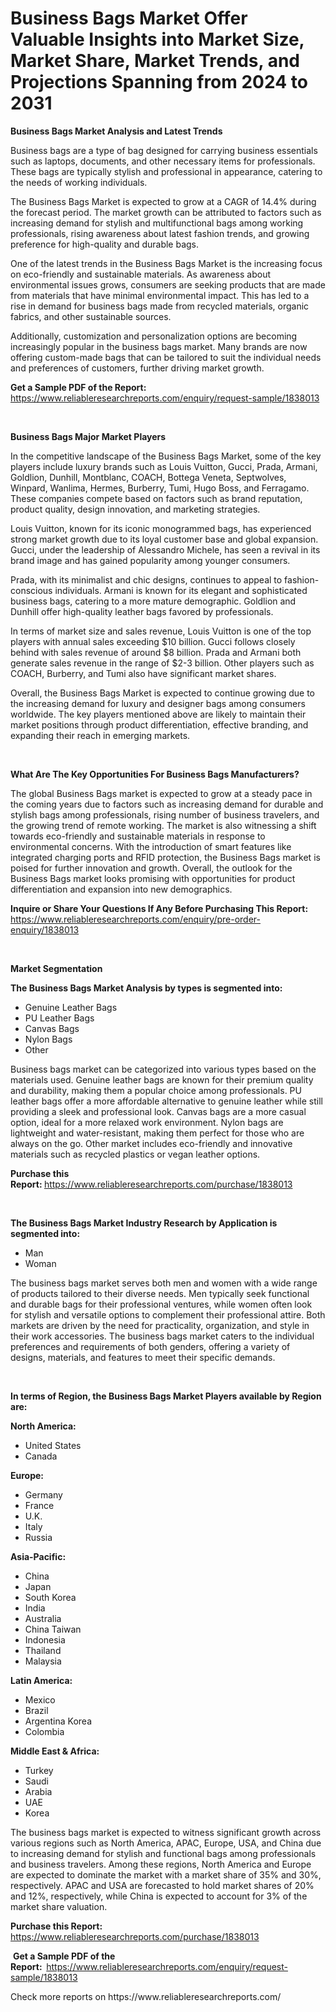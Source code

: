 <p><h1>Business Bags Market Offer Valuable Insights into Market Size, Market Share, Market Trends, and Projections Spanning from 2024 to 2031</h1></p><p><strong>Business Bags Market Analysis and Latest Trends</strong></p>
<p><p>Business bags are a type of bag designed for carrying business essentials such as laptops, documents, and other necessary items for professionals. These bags are typically stylish and professional in appearance, catering to the needs of working individuals.</p><p>The Business Bags Market is expected to grow at a CAGR of 14.4% during the forecast period. The market growth can be attributed to factors such as increasing demand for stylish and multifunctional bags among working professionals, rising awareness about latest fashion trends, and growing preference for high-quality and durable bags.</p><p>One of the latest trends in the Business Bags Market is the increasing focus on eco-friendly and sustainable materials. As awareness about environmental issues grows, consumers are seeking products that are made from materials that have minimal environmental impact. This has led to a rise in demand for business bags made from recycled materials, organic fabrics, and other sustainable sources.</p><p>Additionally, customization and personalization options are becoming increasingly popular in the business bags market. Many brands are now offering custom-made bags that can be tailored to suit the individual needs and preferences of customers, further driving market growth.</p></p>
<p><strong>Get a Sample PDF of the Report:&nbsp;</strong> <a href="https://www.reliableresearchreports.com/enquiry/request-sample/1838013">https://www.reliableresearchreports.com/enquiry/request-sample/1838013</a></p>
<p>&nbsp;</p>
<p><strong>Business Bags Major Market Players</strong></p>
<p><p>In the competitive landscape of the Business Bags Market, some of the key players include luxury brands such as Louis Vuitton, Gucci, Prada, Armani, Goldlion, Dunhill, Montblanc, COACH, Bottega Veneta, Septwolves, Winpard, Wanlima, Hermes, Burberry, Tumi, Hugo Boss, and Ferragamo. These companies compete based on factors such as brand reputation, product quality, design innovation, and marketing strategies.</p><p>Louis Vuitton, known for its iconic monogrammed bags, has experienced strong market growth due to its loyal customer base and global expansion. Gucci, under the leadership of Alessandro Michele, has seen a revival in its brand image and has gained popularity among younger consumers.</p><p>Prada, with its minimalist and chic designs, continues to appeal to fashion-conscious individuals. Armani is known for its elegant and sophisticated business bags, catering to a more mature demographic. Goldlion and Dunhill offer high-quality leather bags favored by professionals.</p><p>In terms of market size and sales revenue, Louis Vuitton is one of the top players with annual sales exceeding $10 billion. Gucci follows closely behind with sales revenue of around $8 billion. Prada and Armani both generate sales revenue in the range of $2-3 billion. Other players such as COACH, Burberry, and Tumi also have significant market shares.</p><p>Overall, the Business Bags Market is expected to continue growing due to the increasing demand for luxury and designer bags among consumers worldwide. The key players mentioned above are likely to maintain their market positions through product differentiation, effective branding, and expanding their reach in emerging markets.</p></p>
<p>&nbsp;</p>
<p><strong>What Are The Key Opportunities For Business Bags Manufacturers?</strong></p>
<p><p>The global Business Bags market is expected to grow at a steady pace in the coming years due to factors such as increasing demand for durable and stylish bags among professionals, rising number of business travelers, and the growing trend of remote working. The market is also witnessing a shift towards eco-friendly and sustainable materials in response to environmental concerns. With the introduction of smart features like integrated charging ports and RFID protection, the Business Bags market is poised for further innovation and growth. Overall, the outlook for the Business Bags market looks promising with opportunities for product differentiation and expansion into new demographics.</p></p>
<p><strong>Inquire or Share Your Questions If Any Before Purchasing This Report:</strong> <a href="https://www.reliableresearchreports.com/enquiry/pre-order-enquiry/1838013">https://www.reliableresearchreports.com/enquiry/pre-order-enquiry/1838013</a></p>
<p>&nbsp;</p>
<p><strong>Market Segmentation</strong></p>
<p><strong>The Business Bags Market Analysis by types is segmented into:</strong></p>
<p><ul><li>Genuine Leather Bags</li><li>PU Leather Bags</li><li>Canvas Bags</li><li>Nylon Bags</li><li>Other</li></ul></p>
<p><p>Business bags market can be categorized into various types based on the materials used. Genuine leather bags are known for their premium quality and durability, making them a popular choice among professionals. PU leather bags offer a more affordable alternative to genuine leather while still providing a sleek and professional look. Canvas bags are a more casual option, ideal for a more relaxed work environment. Nylon bags are lightweight and water-resistant, making them perfect for those who are always on the go. Other market includes eco-friendly and innovative materials such as recycled plastics or vegan leather options.</p></p>
<p><strong>Purchase this Report:&nbsp;</strong><a href="https://www.reliableresearchreports.com/purchase/1838013">https://www.reliableresearchreports.com/purchase/1838013</a></p>
<p>&nbsp;</p>
<p><strong>The Business Bags Market Industry Research by Application is segmented into:</strong></p>
<p><ul><li>Man</li><li>Woman</li></ul></p>
<p><p>The business bags market serves both men and women with a wide range of products tailored to their diverse needs. Men typically seek functional and durable bags for their professional ventures, while women often look for stylish and versatile options to complement their professional attire. Both markets are driven by the need for practicality, organization, and style in their work accessories. The business bags market caters to the individual preferences and requirements of both genders, offering a variety of designs, materials, and features to meet their specific demands.</p></p>
<p>&nbsp;</p>
<p><strong>In terms of Region, the Business Bags Market Players available by Region are:</strong></p>
<p>
    <p> <strong> North America: </strong>
        <ul>
            <li>United States</li>
            <li>Canada</li>
        </ul>
        </p> 
    <p> <strong> Europe: </strong>
        <ul>
            <li>Germany</li>
            <li>France</li>
            <li>U.K.</li>
            <li>Italy</li>
            <li>Russia</li>
        </ul>
        </p> 
    <p> <strong> Asia-Pacific: </strong>
        <ul>
            <li>China</li>
            <li>Japan</li>
            <li>South Korea</li>
            <li>India</li>
            <li>Australia</li>
            <li>China Taiwan</li>
            <li>Indonesia</li>
            <li>Thailand</li>
            <li>Malaysia</li>
        </ul>
        </p> 
    <p> <strong> Latin America: </strong>
        <ul>
            <li>Mexico</li>
            <li>Brazil</li>
            <li>Argentina Korea</li>
            <li>Colombia</li>
        </ul>
        </p> 
    <p> <strong> Middle East & Africa: </strong>
        <ul>
            <li>Turkey</li>
            <li>Saudi</li>
            <li>Arabia</li>
            <li>UAE</li>
            <li>Korea</li>
        </ul>
    </p>
    </p>
<p><p>The business bags market is expected to witness significant growth across various regions such as North America, APAC, Europe, USA, and China due to increasing demand for stylish and functional bags among professionals and business travelers. Among these regions, North America and Europe are expected to dominate the market with a market share of 35% and 30%, respectively. APAC and USA are forecasted to hold market shares of 20% and 12%, respectively, while China is expected to account for 3% of the market share valuation.</p></p>
<p><strong>Purchase this Report: </strong><a href="https://www.reliableresearchreports.com/purchase/1838013">https://www.reliableresearchreports.com/purchase/1838013</a></p>
<p>&nbsp;<strong>Get a Sample PDF of the Report:&nbsp;&nbsp;</strong><a href="https://www.reliableresearchreports.com/enquiry/request-sample/1838013">https://www.reliableresearchreports.com/enquiry/request-sample/1838013</a></p>
<p><strong></strong></p>
<p>Check more reports on https://www.reliableresearchreports.com/</p>